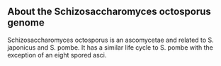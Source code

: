 About the Schizosaccharomyces octosporus genome
-----------------------------------------------

Schizosaccharomyces octosporus is an ascomycetae and related to S.
japonicus and S. pombe. It has a similar life cycle to S. pombe with the
exception of an eight spored asci.

